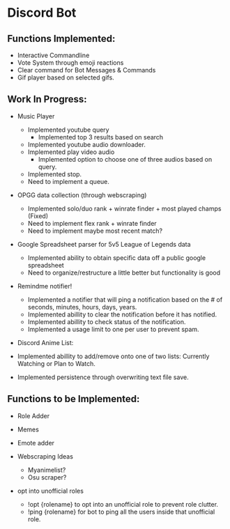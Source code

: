 # Discord Bot

## Functions Implemented:

- Interactive Commandline
- Vote System through emoji reactions
- Clear command for Bot Messages & Commands 
- Gif player based on selected gifs.

## Work In Progress:

- Music Player

  - Implemented youtube query
    - Implemented top 3 results based on search
  - Implemented youtube audio downloader.
  - Implemented play video audio
    - Implemented option to choose one of three audios based on query.
  - Implemented stop.
  - Need to implement a queue.

- OPGG data collection (through webscraping)

  - Implemented solo/duo rank + winrate finder + most played champs (Fixed)
  - Need to implement flex rank + winrate finder
  - Need to implement maybe most recent match?

- Google Spreadsheet parser for 5v5 League of Legends data
  - Implemented ability to obtain specific data off a public google spreadsheet
  - Need to organize/restructure a little better but functionality is good

- Remindme notifier!
  - Implemented a notifier that will ping a notification based on the # of seconds, minutes, hours, days, years.
  - Implemented abillity to clear the notification before it has notified.
  - Implemented abillity to check status of the notification.
  - Implemented a usage limit to one per user to prevent spam.

-  Discord Anime List:
  - Implemented abillity to add/remove onto one of two lists: Currently Watching or Plan to Watch. 
  - Implemented persistence through overwriting text file save.

## Functions to be Implemented:

- Role Adder

- Memes

- Emote adder

- Webscraping Ideas

  - Myanimelist?
  - Osu scraper?

- opt into unofficial roles

  - !opt {rolename} to opt into an unofficial role to prevent role clutter.
  - !ping {rolename} for bot to ping all the users inside that unofficial role.
